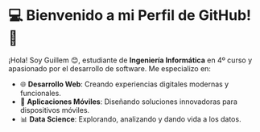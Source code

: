 # 💻 Bienvenido a mi Perfil de GitHub! 👋

¡Hola! Soy Guillem 😊, estudiante de **Ingeniería Informática** en 4º curso y apasionado por el desarrollo de software. Me especializo en:

- 🌐 **Desarrollo Web**: Creando experiencias digitales modernas y funcionales.
- 📱 **Aplicaciones Móviles**: Diseñando soluciones innovadoras para dispositivos móviles.
- 📊 **Data Science**: Explorando, analizando y dando vida a los datos.



